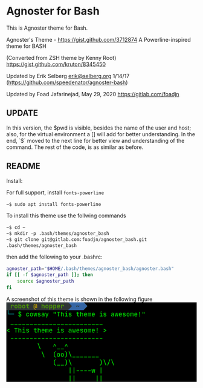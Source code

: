 # Agnoster for Bash

This is Agnoster theme for Bash.

Agnoster's Theme - <https://gist.github.com/3712874>
A Powerline-inspired theme for BASH

(Converted from ZSH theme by Kenny Root)
<https://gist.github.com/kruton/8345450>

Updated by Erik Selberg erik@selberg.org 1/14/17
(<https://github.com/speedenator/agnoster-bash>)

Updated by Foad Jafarinejad, May 29, 2020
<https://gitlab.com/foadjn>

## UPDATE

In this version, the $pwd is visible, besides the name of the user and host; also, for the virtual environment a [] will add for better understanding. In the end, `$` moved to the next line for better view and understanding of the command. The rest of the code, is as similar as before.

## README

Install:

For full support, install `fonts-powerline`

```console
~$ sudo apt install fonts-powerline
```

To install this theme use the follwing commands

```shell
~$ cd ~
~$ mkdir -p .bash/themes/agnoster_bash
~$ git clone git@gitlab.com:foadjn/agnoster_bash.git .bash/themes/agnoster_bash
```

then add the following to your .bashrc:

```bash
agnoster_path="$HOME/.bash/themes/agnoster_bash/agnoster.bash"
if [[ -f $agnoster_path ]]; then
    source $agnoster_path
fi
```

A screenshot of this theme is shown in the following figure
![ScreenShot](images/screenshot.png)
